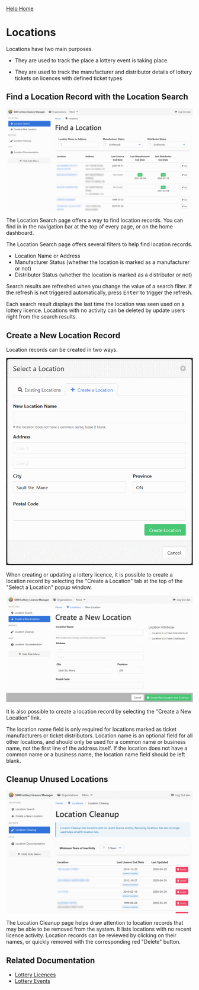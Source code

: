 [Help Home](readme.md)

# Locations

Locations have two main purposes.

- They are used to track the place a lottery event is taking place.

- They are used to track the manufacturer and distributor details of lottery tickets
  on licences with defined ticket types.


## Find a Location Record with the Location Search

![Location Search](images/location-search.png)

The Location Search page offers a way to find location records.
You can find in in the navigation bar at the top of every page,
or on the home dashboard.

The Location Search page offers several filters to help find location records.

- Location Name or Address
- Manufacturer Status (whether the location is marked as a manufacturer or not)
- Distributor Status (whether the location is marked as a distributor or not)

Search results are refreshed when you change the value of a search filter.
If the refresh is not triggered automatically, press <kbd>Enter</kbd> to trigger the refresh.

Each search result displays the last time the location was seen used on a lottery licence.
Locations with no activity can be deleted by update users right from the search results.


## Create a New Location Record

Location records can be created in two ways.

![Create a Location from the Licence Editor](images/location-create-fromLicence.png)

When creating or updating a lottery licence, it is possible to create a location record
by selecting the "Create a Location" tab at the top of the "Select a Location" popup window.

![Create a New Location](images/location-create.png)

It is also possible to create a location record by selecting the "Create a New Location" link.

The location name field is only required for locations marked as ticket manufacturers or ticket distributors.
Location name is an optional field for all other locations,
and should only be used for a common name or business name,
not the first line of the address itself.  If the location does not have a common name or a business name,
the location name field should be left blank.


## Cleanup Unused Locations

![Location Cleanup](images/location-cleanup.png)

The Location Cleanup page helps draw attention to location records
that may be able to be removed from the system.
It lists locations with no recent licence activity.
Location records can be reviewed by clicking on their names,
or quickly removed with the corresponding red "Delete" button.



## Related Documentation

- [Lottery Licences](licences.md)
- [Lottery Events](events.md)
